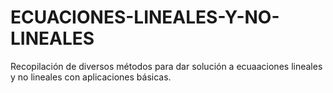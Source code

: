 # ECUACIONES-LINEALES-Y-NO-LINEALES
Recopilación de diversos métodos para dar solución a ecuaaciones lineales y no lineales con aplicaciones básicas.
